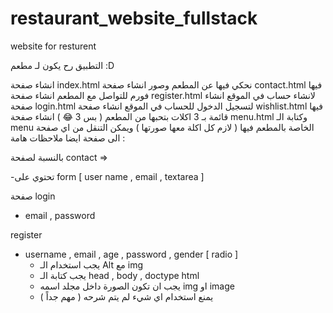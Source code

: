 # restaurant_website_fullstack
website for resturent

التطبيق رح يكون لـ مطعم :D


انشاء صفحة index.html نحكي فيها عن المطعم وصور انشاء صفحة contact.html فيها فورم للتواصل مع المطعم
انشاء صفحة register.html لانشاء حساب في الموقع
انشاء صفحة login.html  لتسجيل الدخول للحساب في الموقع
انشاء صفحة wishlist.html فيها قائمة بـ 3 اكلات بتحبها من المطعم ( بس 3 😂 )
انشاء صفحة menu.html وكتابة الـ menu الخاصة بالمطعم فيها ( لازم كل اكلة معها صورتها )
ويمكن التنقل من اي صفحة الى صفحة ايضا
ملاحظات هامة :

بالنسبة لصفحة contact => 

 -تحتوي على form [ user name , email , textarea ] 

صفحة login 
   - email , password

register 

- username , email , age , password , gender [ radio ]
   - يجب استخدام الـ Alt مع img
    - يجب كتابة الـ head , body , doctype html
    - يجب ان تكون الصورة داخل مجلد اسمه img او image
    - يمنع استخدام اي شيء لم يتم شرحه ( مهم جداً )

